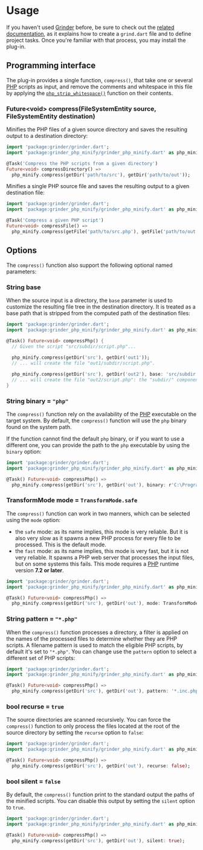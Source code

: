 # Usage
If you haven't used [Grinder](https://github.com/google/grinder.dart) before, be sure to check out the [related documentation](https://google.github.io/grinder.dart), as it explains how to create a `grind.dart` file and to define project tasks. Once you're familiar with that process, you may install the plug-in.

## Programming interface
The plug-in provides a single function, `compress()`, that take one or several [PHP](https://secure.php.net) scripts as input, and remove the comments and whitespace in this file by applying the [`php_strip_whitespace()`](https://secure.php.net/manual/en/function.php-strip-whitespace.php) function on their contents.
    
### Future&lt;void&gt; **compress**(FileSystemEntity source, FileSystemEntity destination)
Minifies the PHP files of a given source directory and saves the resulting output to a destination directory:

```dart
import 'package:grinder/grinder.dart';
import 'package:grinder_php_minify/grinder_php_minify.dart' as php_minify;

@Task('Compress the PHP scripts from a given directory')
Future<void> compressDirectory() =>
  php_minify.compress(getDir('path/to/src'), getDir('path/to/out'));
```

Minifies a single PHP source file and saves the resulting output to a given destination file:

```dart
import 'package:grinder/grinder.dart';
import 'package:grinder_php_minify/grinder_php_minify.dart' as php_minify;

@Task('Compress a given PHP script')
Future<void> compressFile() =>
  php_minify.compress(getFile('path/to/src.php'), getFile('path/to/out.php'));
```

## Options
The `compress()` function also support the following optional named parameters:

### String **base**
When the source input is a directory, the `base` parameter is used to customize the resulting file tree in the destination directory. It is treated as a base path that is stripped from the computed path of the destination files:

```dart
import 'package:grinder/grinder.dart';
import 'package:grinder_php_minify/grinder_php_minify.dart' as php_minify;

@Task() Future<void> compressPhp() {
  // Given the script "src/subdir/script.php"...
  
  php_minify.compress(getDir('src'), getDir('out1'));
  // ... will create the file "out1/subdir/script.php".

  php_minify.compress(getDir('src'), getDir('out2'), base: 'src/subdir');
  // ... will create the file "out2/script.php": the "subdir/" component was removed.
}
```

### String **binary** = `"php"`
The `compress()` function rely on the availability of the [PHP](https://secure.php.net) executable on the target system. By default, the `compress()` function will use the `php` binary found on the system path.

If the function cannot find the default `php` binary, or if you want to use a different one, you can provide the path to the `php` executable by using the `binary` option:

```dart
import 'package:grinder/grinder.dart';
import 'package:grinder_php_minify/grinder_php_minify.dart' as php_minify;

@Task() Future<void> compressPhp() =>
  php_minify.compress(getDir('src'), getDir('out'), binary: r'C:\Program Files\PHP\php.exe');
```

### TransformMode **mode** = `TransformMode.safe`
The `compress()` function can work in two manners, which can be selected using the `mode` option:

- the `safe` mode: as its name implies, this mode is very reliable. But it is also very slow as it spawns a new PHP process for every file to be processed. This is the default mode.
- the `fast` mode: as its name implies, this mode is very fast, but it is not very reliable. It spawns a PHP web server that processes the input files, but on some systems this fails. This mode requires a [PHP](https://secure.php.net) runtime version **7.2 or later**.

```dart
import 'package:grinder/grinder.dart';
import 'package:grinder_php_minify/grinder_php_minify.dart' as php_minify;

@Task() Future<void> compressPhp() =>
  php_minify.compress(getDir('src'), getDir('out'), mode: TransformMode.fast);
```

### String **pattern** = `"*.php"`
When the `compress()` function processes a directory, a filter is applied on the names of the processed files to determine whether they are PHP scripts. A filename pattern is used to match the eligible PHP scripts, by default it's set to `"*.php"`. You can change use the `pattern` option to select a different set of PHP scripts:

```dart
import 'package:grinder/grinder.dart';
import 'package:grinder_php_minify/grinder_php_minify.dart' as php_minify;

@Task() Future<void> compressPhp() =>
  php_minify.compress(getDir('src'), getDir('out'), pattern: '*.inc.php7');
```

### bool **recurse** = `true`
The source directories are scanned recursively. You can force the `compress()` function to only process the files located at the root of the source directory by setting the `recurse` option to `false`:

```dart
import 'package:grinder/grinder.dart';
import 'package:grinder_php_minify/grinder_php_minify.dart' as php_minify;

@Task() Future<void> compressPhp() =>
  php_minify.compress(getDir('src'), getDir('out'), recurse: false);
```

### bool **silent** = `false`
By default, the `compress()` function print to the standard output the paths of the minified scripts. You can disable this output by setting the `silent` option to `true`.

```dart
import 'package:grinder/grinder.dart';
import 'package:grinder_php_minify/grinder_php_minify.dart' as php_minify;

@Task() Future<void> compressPhp() =>
  php_minify.compress(getDir('src'), getDir('out'), silent: true);
```

